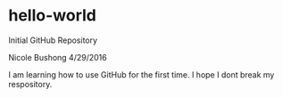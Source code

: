 # hello-world
Initial GitHub Repository 

Nicole Bushong
4/29/2016

I am learning how to use GitHub for the first time. I hope I dont break my respository.
